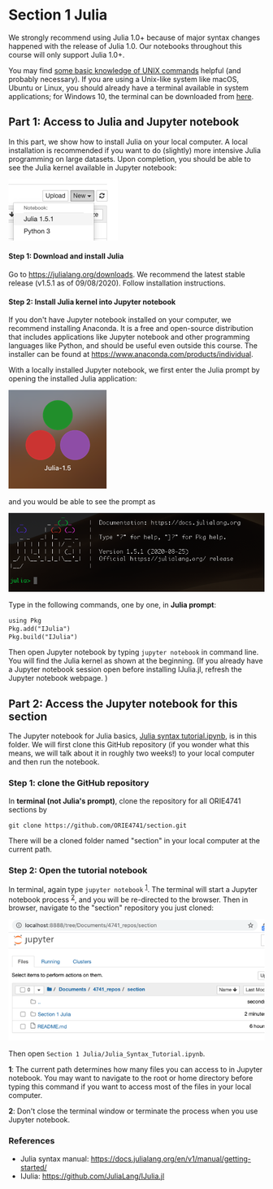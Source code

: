 # Section 1 Julia

We strongly recommend using Julia 1.0+ because of major syntax changes happened with the release of Julia 1.0. Our notebooks throughout this course will only support Julia 1.0+.

You may find [some basic knowledge of UNIX commands](http://mally.stanford.edu/~sr/computing/basic-unix.html) helpful (and probably necessary). If you are using a Unix-like system like macOS, Ubuntu or Linux, you should already have a terminal available in system applications; for Windows 10, the terminal can be downloaded from [here](https://www.microsoft.com/en-us/p/windows-terminal/9n0dx20hk701?activetab=pivot:overviewtab).  

## Part 1: Access to Julia and Jupyter notebook

In this part, we show how to install Julia on your local computer. A local installation is recommended if you want to do (slightly) more intensive Julia programming on large datasets. Upon completion, you should be able to see the Julia kernel available in Jupyter notebook:

![Julia kernel](https://github.com/ORIE4741/section/blob/master/Section%201%20Julia/Julia_kernel.png "Julia kernel")

#### Step 1: Download and install Julia

Go to <https://julialang.org/downloads>. We recommend the latest stable release (v1.5.1 as of 09/08/2020). Follow installation instructions.

#### Step 2: Install Julia kernel into Jupyter notebook

If you don't have Jupyter notebook installed on your computer, we recommend installing Anaconda. It is a free and open-source distribution that includes applications like Jupyter notebook and other programming languages like Python, and should be useful even outside this course. The installer can be found at <https://www.anaconda.com/products/individual>. 

With a locally installed Jupyter notebook, we first enter the Julia prompt by opening the installed Julia application:

![Julia application](https://github.com/ORIE4741/section/blob/master/Section%201%20Julia/Julia_application.png "Julia application")

and you would be able to see the prompt as

![Julia prompt](https://github.com/ORIE4741/section/blob/master/Section%201%20Julia/Julia_prompt.png "Julia prompt")

Type in the following commands, one by one, in **Julia prompt**:

```
using Pkg
Pkg.add("IJulia")
Pkg.build("IJulia")
```

Then open Jupyter notebook by typing `jupyter notebook` in command line. You will find the Julia kernel as shown at the beginning. (If you already have a Jupyter notebook session open before installing IJulia.jl, refresh the Jupyter notebook webpage. )

## Part 2: Access the Jupyter notebook for this section

The Jupyter notebook for Julia basics, [Julia syntax tutorial.ipynb](Julia_Syntax_Tutorial.ipynb), is in this folder. We will first clone this GitHub repository (if you wonder what this means, we will talk about it in roughly two weeks!) to your local computer and then run the notebook.

### Step 1: clone the GitHub repository

In **terminal (not Julia's prompt)**, clone the repository for all ORIE4741 sections by

```
git clone https://github.com/ORIE4741/section.git
```

There will be a cloned folder named "section" in your local computer at the current path.

### Step 2: Open the tutorial notebook

In terminal, again type `jupyter notebook` <sup id="a1">[1](#f1)</sup>. The terminal will start a Jupyter notebook process <sup id="a2">[2](#f2)</sup>, and you will be re-directed to the browser. Then in browser, navigate to the "section" repository you just cloned:

![Jupyter browser](https://github.com/ORIE4741/section/blob/master/Section%201%20Julia/Jupyter_browser.png "Jupyter browser")

Then open `Section 1 Julia/Julia_Syntax_Tutorial.ipynb`.

<b id="f1">1</b>: The current path determines how many files you can access to in Jupyter notebook. You may want to navigate to the root or home directory before typing this command if you want to access most of the files in your local computer. 

<b id="f2">2</b>: Don't close the terminal window or terminate the process when you use Jupyter notebook.

### References
- Julia syntax manual: <https://docs.julialang.org/en/v1/manual/getting-started/>
- IJulia: <https://github.com/JuliaLang/IJulia.jl>
